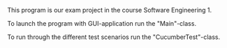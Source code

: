 This program is our exam project in the course Software Engineering 1.

To launch the program with GUI-application run the "Main"-class.

To run through the different test scenarios run the "CucumberTest"-class.
